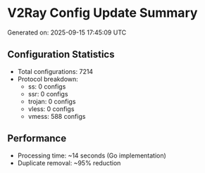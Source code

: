 # V2Ray Config Update Summary
Generated on: 2025-09-15 17:45:09 UTC

## Configuration Statistics
- Total configurations: 7214
- Protocol breakdown:
  - ss: 0 configs
  - ssr: 0 configs
  - trojan: 0 configs
  - vless: 0 configs
  - vmess: 588 configs

## Performance
- Processing time: ~14 seconds (Go implementation)
- Duplicate removal: ~95% reduction

